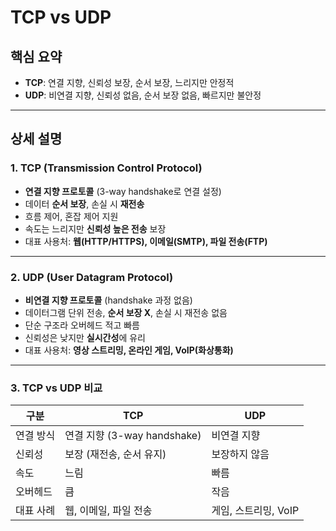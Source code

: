 # TCP vs UDP

## 핵심 요약

* **TCP**: 연결 지향, 신뢰성 보장, 순서 보장, 느리지만 안정적
* **UDP**: 비연결 지향, 신뢰성 없음, 순서 보장 없음, 빠르지만 불안정

---

## 상세 설명

### 1. TCP (Transmission Control Protocol)

* **연결 지향 프로토콜** (3-way handshake로 연결 설정)
* 데이터 **순서 보장**, 손실 시 **재전송**
* 흐름 제어, 혼잡 제어 지원
* 속도는 느리지만 **신뢰성 높은 전송** 보장
* 대표 사용처: **웹(HTTP/HTTPS), 이메일(SMTP), 파일 전송(FTP)**

---

### 2. UDP (User Datagram Protocol)

* **비연결 지향 프로토콜** (handshake 과정 없음)
* 데이터그램 단위 전송, **순서 보장 X**, 손실 시 재전송 없음
* 단순 구조라 오버헤드 적고 빠름
* 신뢰성은 낮지만 **실시간성**에 유리
* 대표 사용처: **영상 스트리밍, 온라인 게임, VoIP(화상통화)**

---

### 3. TCP vs UDP 비교

| 구분    | TCP                     | UDP            |
| ----- | ----------------------- | -------------- |
| 연결 방식 | 연결 지향 (3-way handshake) | 비연결 지향         |
| 신뢰성   | 보장 (재전송, 순서 유지)         | 보장하지 않음        |
| 속도    | 느림                      | 빠름             |
| 오버헤드  | 큼                       | 작음             |
| 대표 사례 | 웹, 이메일, 파일 전송           | 게임, 스트리밍, VoIP |
